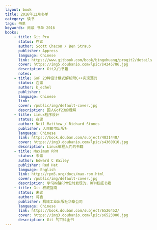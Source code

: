 ```yaml
---
layout: book
title: 2016年12月书单
category: 读书
tags: 书单
keywords: 阅读 书单 2016
books: 
    - title: Git Pro
      status: 在读
      author: Scott Chacon / Ben Straub
      publisher: Appress
      language: Chinese
      link: https://www.gitbook.com/book/bingohuang/progit2/details
      cover: https://img5.doubanio.com/lpic/s4245786.jpg
      description: Git入门书籍
      notes: 
    - title: GoF 23种设计模式解析附C++实现源码
      status: 在读  
      author: k_echel
      publisher: 
      language: Chinese
      link: 
      cover: /public/img/default-cover.jpg
      description: 国人Gof23的理解
    - title: Linux程序设计
      status: 在读  
      author: Neil Matthew / Richard Stones   
      publisher: 人民邮电出版社 
      language: Chinese  
      link: https://book.douban.com/subject/4831448/
      cover: https://img3.doubanio.com/lpic/s4360010.jpg
      description: Linux编程入门的书籍
    - title: Maximum RPM
      status: 未读
      author: Edward C Bailey
      publisher: Red Hat 
      language: English
      link: http://rpm5.org/docs/max-rpm.html
      cover: /public/img/default-cover.jpg
      description: 学习构建RPM包时发现的，RPM权威书籍  
    - title: Git 权威指南
      status: 未读
      author: 蒋鑫
      publisher: 机械工业出版社华章公司
      language: Chinese
      link: https://book.douban.com/subject/6526452/
      cover: https://img3.doubanio.com/lpic/s6523000.jpg
      description: Git 的百科全书
---
```

